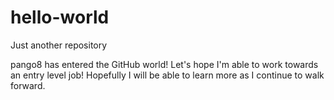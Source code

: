 # hello-world
Just another repository

pango8 has entered the GitHub world! Let's hope I'm able to work towards an entry level job!
Hopefully I will be able to learn more as I continue to walk forward.
